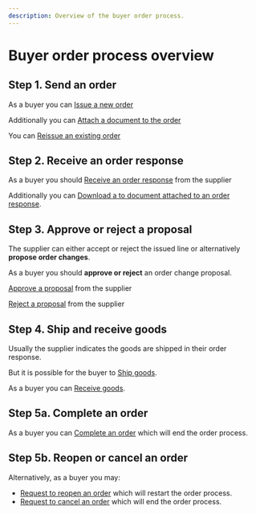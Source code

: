 ```yaml
---
description: Overview of the buyer order process.
---
```


# Buyer order process overview

## Step 1. Send an order

As a buyer you can [Issue a new order](issue/)

Additionally you can [Attach a document to the order](issue/attach-document.md)

You can [Reissue an existing order](reissue.md)

## Step 2. Receive an order response

As a buyer you should [Receive an order response](webhook/) from the supplier

Additionally you can [Download a to document attached to an order response](webhook/download-document.md).

## Step 3. Approve or reject a proposal

The supplier can either accept or reject the issued line or alternatively **propose order changes**.

As a buyer you should **approve or reject** an order change proposal.

[Approve a proposal](approve-proposal.md) from the supplier

[Reject a proposal](reject-proposal.md)  from the supplier

## Step 4. Ship and receive goods

Usually the supplier indicates the goods are shipped in their order response.

But it is possible for the buyer to [Ship goods](ship-goods.md).

As a buyer you can [Receive goods](receive-goods.md).

## Step 5a. Complete an order

As a buyer you can [Complete an order](complete.md) which will end the order process.

## Step 5b. Reopen or cancel an order

Alternatively, as a buyer you may:

* [Request to reopen an order](../supplier/request-reopen.md) which will restart the order process.
* [Request to cancel an order](request-cancel.md) which will end the order process.

 

